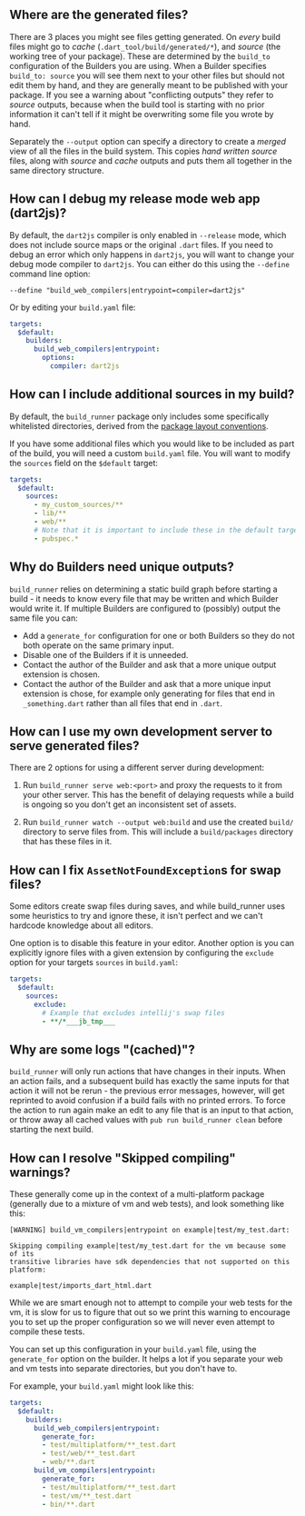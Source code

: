 ## Where are the generated files?

There are 3 places you might see files getting generated. On _every_ build files
might go to _cache_ (`.dart_tool/build/generated/*`), and _source_ (the working
tree of your package). These are determined by the `build_to` configuration of
the Builders you are using. When a Builder specifies `build_to: source` you will
see them next to your other files but should not edit them by hand, and they are
generally meant to be published with your package. If you see a warning about
"conflicting outputs" they refer to _source_ outputs, because when the build
tool is starting with no prior information it can't tell if it might be
overwriting some file you wrote by hand.

Separately the `--output` option can specify a directory to create a _merged_
view of all the files in the build system. This copies _hand written source_
files, along with _source_ and _cache_ outputs and puts them all together in the
same directory structure.

## How can I debug my release mode web app (dart2js)?

By default, the `dart2js` compiler is only enabled in `--release` mode, which
does not include source maps or the original `.dart` files. If you need to
debug an error which only happens in `dart2js`, you will want to change your
debug mode compiler to `dart2js`. You can either do this using the `--define`
command line option:

```text
--define "build_web_compilers|entrypoint=compiler=dart2js"
```

Or by editing your `build.yaml` file:

```yaml
targets:
  $default:
    builders:
      build_web_compilers|entrypoint:
        options:
          compiler: dart2js
```

## How can I include additional sources in my build?

By default, the `build_runner` package only includes some specifically
whitelisted directories, derived from the [package layout conventions](
https://dart.dev/tools/pub/package-layout).

If you have some additional files which you would like to be included as part of
the build, you will need a custom `build.yaml` file. You will want to modify the
`sources` field on the `$default` target:

```yaml
targets:
  $default:
    sources:
      - my_custom_sources/**
      - lib/**
      - web/**
      # Note that it is important to include these in the default target.
      - pubspec.*
```

## Why do Builders need unique outputs?

`build_runner` relies on determining a static build graph before starting a
build - it needs to know every file that may be written and which Builder would
write it. If multiple Builders are configured to (possibly) output the same file
you can:

- Add a `generate_for` configuration for one or both Builders so they do not
  both operate on the same primary input.
- Disable one of the Builders if it is unneeded.
- Contact the author of the Builder and ask that a more unique output extension
  is chosen.
- Contact the author of the Builder and ask that a more unique input extension
  is chose, for example only generating for files that end in `_something.dart`
  rather than all files that end in `.dart`.

## How can I use my own development server to serve generated files?

There are 2 options for using a different server during development:

1. Run `build_runner serve web:<port>` and proxy the requests to it from your
other server. This has the benefit of delaying requests while a build is
ongoing so you don't get an inconsistent set of assets.

2. Run `build_runner watch --output web:build` and use the created `build/`
directory to serve files from. This will include a `build/packages` directory
that has these files in it.

## How can I fix `AssetNotFoundException`s for swap files?

Some editors create swap files during saves, and while build_runner uses some
heuristics to try and ignore these, it isn't perfect and we can't hardcode
knowledge about all editors.

One option is to disable this feature in your editor. Another option is you can
explicitly ignore files with a given extension by configuring the `exclude`
option for your targets `sources` in `build.yaml`:

```yaml
targets:
  $default:
    sources:
      exclude:
        # Example that excludes intellij's swap files
        - **/*___jb_tmp___
```

## Why are some logs "(cached)"?

`build_runner` will only run actions that have changes in their inputs. When an
action fails, and a subsequent build has exactly the same inputs for that action
it will not be rerun - the previous error messages, however, will get reprinted
to avoid confusion if a build fails with no printed errors. To force the action
to run again make an edit to any file that is an input to that action, or throw
away all cached values with `pub run build_runner clean` before starting the
next build.

## How can I resolve "Skipped compiling" warnings?

These generally come up in the context of a multi-platform package (generally
due to a mixture of vm and web tests), and look something like this:

```text
[WARNING] build_vm_compilers|entrypoint on example|test/my_test.dart:

Skipping compiling example|test/my_test.dart for the vm because some of its
transitive libraries have sdk dependencies that not supported on this platform:

example|test/imports_dart_html.dart
```

While we are smart enough not to attempt to compile your web tests for the vm,
it is slow for us to figure that out so we print this warning to encourage you
to set up the proper configuration so we will never even attempt to compile
these tests.

You can set up this configuration in your `build.yaml` file, using the
`generate_for` option on the builder. It helps a lot if you separate your web
and vm tests into separate directories, but you don't have to.

For example, your `build.yaml` might look like this:

```yaml
targets:
  $default:
    builders:
      build_web_compilers|entrypoint:
        generate_for:
        - test/multiplatform/**_test.dart
        - test/web/**_test.dart
        - web/**.dart
      build_vm_compilers|entrypoint:
        generate_for:
        - test/multiplatform/**_test.dart
        - test/vm/**_test.dart
        - bin/**.dart
```
